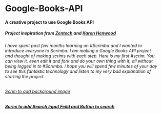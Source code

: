 # Google-Books-API
#### A creative project to use Google Books API
##### Project inspiration from [Zentech](https://youtu.be/bsZKDIaij-A) and [Karen Henwood](https://codepen.io/karenhenwood/pen/ybQYxO)
###### I have spent past few months learning on #Scrimba and I wanted to introduce everyone to Scrimba. I am making a Google Books API project and thought of making scrims with each step. Here is my first #scrim. You can view it, even edit it and fork and do your own thing with it, all without being logged in to #Scrimba. I hope you will spend few minutes of your day to see this fantastic technology and listen to my very bad explanation of starting the project.

###### [Scrim to add background image](https://scrimba.com/scrim/cvN37BT8)

##### [Scrim to add Search Input Feild and Button to search](https://scrimba.com/scrim/cedwEaSQ)
